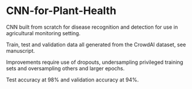 # CNN-for-Plant-Health
CNN built from scratch for disease recognition and detection for use in agricultural monitoring setting.

Train, test and validation data all generated from the CrowdAI dataset, see manuscript.

Improvements require use of dropouts, undersampling privileged training sets and oversampling others and larger epochs.

Test accuracy at 98% and validation accuracy at 94%.
